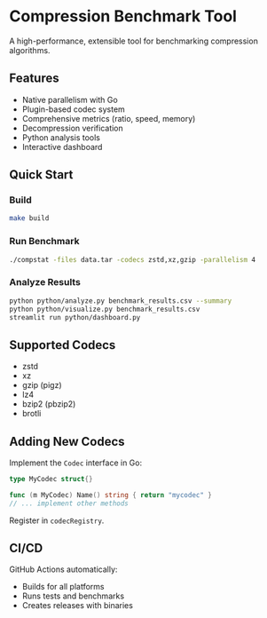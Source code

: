 # Compression Benchmark Tool

A high-performance, extensible tool for benchmarking compression algorithms.

## Features

- Native parallelism with Go
- Plugin-based codec system
- Comprehensive metrics (ratio, speed, memory)
- Decompression verification
- Python analysis tools
- Interactive dashboard

## Quick Start

### Build
```bash
make build
```

### Run Benchmark
```bash
./compstat -files data.tar -codecs zstd,xz,gzip -parallelism 4
```

### Analyze Results
```bash
python python/analyze.py benchmark_results.csv --summary
python python/visualize.py benchmark_results.csv
streamlit run python/dashboard.py
```

## Supported Codecs

- zstd
- xz
- gzip (pigz)
- lz4
- bzip2 (pbzip2)
- brotli

## Adding New Codecs

Implement the `Codec` interface in Go:
```go
type MyCodec struct{}

func (m MyCodec) Name() string { return "mycodec" }
// ... implement other methods
```

Register in `codecRegistry`.

## CI/CD

GitHub Actions automatically:
- Builds for all platforms
- Runs tests and benchmarks
- Creates releases with binaries